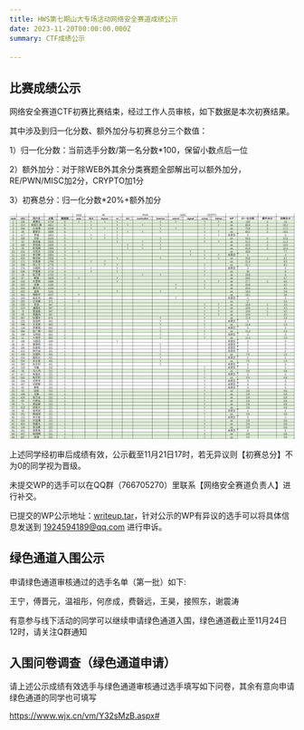 ```yaml
---
title: HWS第七期山大专场活动网络安全赛道成绩公示
date: 2023-11-20T00:00:00.000Z
summary: CTF成绩公示

---
```


## 比赛成绩公示

网络安全赛道CTF初赛比赛结束，经过工作人员审核，如下数据是本次初赛结果。

其中涉及到归一化分数、额外加分与初赛总分三个数值：

1）归一化分数：当前选手分数/第一名分数*100，保留小数点后一位

2）额外加分：对于除WEB外其余分类赛题全部解出可以额外加分，RE/PWN/MISC加2分，CRYPTO加1分

3）初赛总分：归一化分数*20%+额外加分

<img src="pic1.png"/>

上述同学经初审后成绩有效，公示截至11月21日17时，若无异议则【初赛总分】不为0的同学视为晋级。

未提交WP的选手可以在QQ群（766705270）里联系【网络安全赛道负责人】进行补交。

已提交的WP公示地址：[writeup.tar](writeup.tar)，针对公示的WP有异议的选手可以将具体信息发送到 1924594189@qq.com 进行申诉。

## 绿色通道入围公示

申请绿色通道审核通过的选手名单（第一批）如下:

王宁，傅晋元，温祖彤，何彦成，费磬远，王昊，接照东，谢震涛

有意参与线下活动的同学可以继续申请绿色通道入围，绿色通道截止至11月24日12时，请关注Q群通知

## 入围问卷调查（绿色通道申请）

请上述公示成绩有效选手与绿色通道审核通过选手填写如下问卷，其余有意向申请绿色通道的同学也可填写

https://www.wjx.cn/vm/Y32sMzB.aspx# 